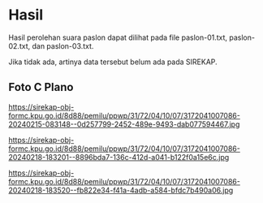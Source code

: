 # Hasil

Hasil perolehan suara paslon dapat dilihat pada file paslon-01.txt, paslon-02.txt, dan paslon-03.txt.

Jika tidak ada, artinya data tersebut belum ada pada SIREKAP.

## Foto C Plano

https://sirekap-obj-formc.kpu.go.id/8d88/pemilu/ppwp/31/72/04/10/07/3172041007086-20240215-083148--0d257799-2452-489e-9493-dab077594467.jpg

https://sirekap-obj-formc.kpu.go.id/8d88/pemilu/ppwp/31/72/04/10/07/3172041007086-20240218-183201--8896bda7-136c-412d-a041-b122f0a15e6c.jpg

https://sirekap-obj-formc.kpu.go.id/8d88/pemilu/ppwp/31/72/04/10/07/3172041007086-20240218-183520--fb822e34-f41a-4adb-a584-bfdc7b490a06.jpg
